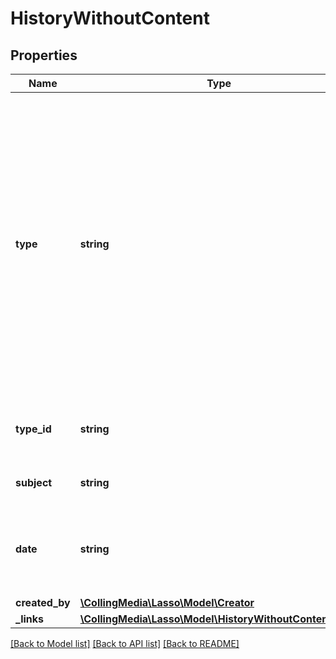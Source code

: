 # HistoryWithoutContent

## Properties
Name | Type | Description | Notes
------------ | ------------- | ------------- | -------------
**type** | **string** | Clients can create their own history types, so an exhaustive list of available history items is currently not available. Defaults: Appointment Cancelled Appointment Email Email Reply Fax Mail Mass Mail Merge Opted-Out Phone - Left Message Return Visit SSRU Visit | [optional] 
**type_id** | **string** | ID of the history type (could be client-created) | [optional] 
**subject** | **string** | Short summary of history item | [optional] 
**date** | **string** | When the history item was received, e.g. send-date for email | [optional] 
**created_by** | [**\CollingMedia\Lasso\Model\Creator**](Creator.md) |  | [optional] 
**_links** | [**\CollingMedia\Lasso\Model\HistoryWithoutContentLinks**](HistoryWithoutContentLinks.md) |  | [optional] 

[[Back to Model list]](../README.md#documentation-for-models) [[Back to API list]](../README.md#documentation-for-api-endpoints) [[Back to README]](../README.md)


